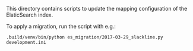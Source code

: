 This directory contains scripts to update the mapping configuration of
the ElaticSearch index.

To apply a migration, run the script with e.g.:

    .build/venv/bin/python es_migration/2017-03-29_slackline.py development.ini
